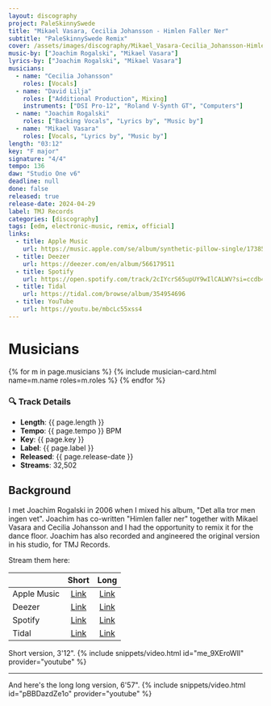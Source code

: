 ```yaml
---
layout: discography
project: PaleSkinnySwede
title: "Mikael Vasara, Cecilia Johansson - Himlen Faller Ner"
subtitle: "PaleSkinnySwede Remix"
cover: /assets/images/discography/Mikael_Vasara-Cecilia_Johansson-Himlen_Faller_Ner_PaleSkinnySwede_Remix/Mikael_Vasara-Cecilia_Johansson-Himlen_Faller_Ner_PaleSkinnySwede_Remix.jpg
music-by: ["Joachim Rogalski", "Mikael Vasara"]
lyrics-by: ["Joachim Rogalski", "Mikael Vasara"]
musicians:
  - name: "Cecilia Johansson"
    roles: [Vocals]
  - name: "David Lilja"
    roles: ["Additional Production", Mixing]
    instruments: ["DSI Pro-12", "Roland V-Synth GT", "Computers"]
  - name: "Joachim Rogalski"
    roles: ["Backing Vocals", "Lyrics by", "Music by"]
  - name: "Mikael Vasara"
    roles: [Vocals, "Lyrics by", "Music by"]
length: "03:12"
key: "F major"
signature: "4/4"
tempo: 136
daw: "Studio One v6"
deadline: null
done: false
released: true
release-date: 2024-04-29
label: TMJ Records
categories: [discography]
tags: [edm, electronic-music, remix, official]
links:
  - title: Apple Music
    url: https://music.apple.com/se/album/synthetic-pillow-single/1738576924
  - title: Deezer
    url: https://deezer.com/en/album/566179511
  - title: Spotify
    url: https://open.spotify.com/track/2cIYcrS65upUY9wIlCALWV?si=ccdb43bbcf854524
  - title: Tidal
    url: https://tidal.com/browse/album/354954696
  - title: YouTube
    url: https://youtu.be/mbcLc55xss4
---
```


# Musicians
{% for m in page.musicians %}
  {% include musician-card.html name=m.name roles=m.roles %}
{% endfor %}

### 🔍 Track Details

- **Length**: {{ page.length }}
- **Tempo**: {{ page.tempo }} BPM
- **Key**: {{ page.key }}
- **Label**: {{ page.label }}
- **Released**: {{ page.release-date }}
- **Streams**: 32,502

## Background
I met Joachim Rogalski in 2006 when I mixed his album, "Det alla tror men ingen vet". Joachim has co-written "Himlen faller ner" together with Mikael Vasara and Cecilia Johansson and I had the opportunity to remix it for the dance floor. Joachim has also recorded and angineered the original version in his studio, for TMJ Records.

Stream them here:

|   | **Short** | **Long** |
|--------------|:-----------------:|:----------------:|
| Apple Music | [Link]() | [Link]() |
| Deezer | [Link]() | [Link]() |
| Spotify | [Link]() | [Link]() |
| Tidal | [Link]() | [Link]() |

Short version, 3'12".
{% include snippets/video.html id="me_9XEroWlI" provider="youtube" %}

---

And here's the long long version, 6'57".
{% include snippets/video.html id="pBBDazdZe1o" provider="youtube" %}
